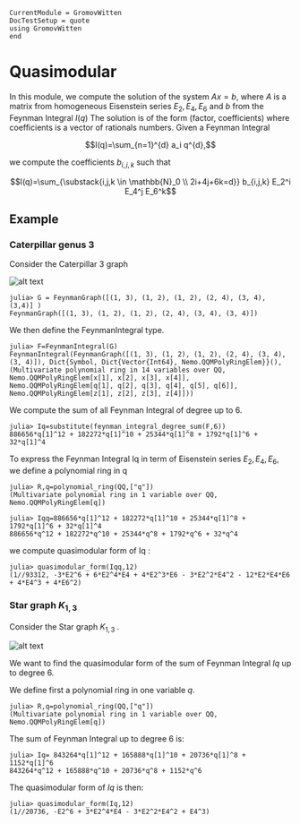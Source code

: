 ```@meta
CurrentModule = GromovWitten
DocTestSetup = quote
using GromovWitten
end
```

# Quasimodular

In this module, we compute the solution of the system $Ax=b$, where $A$ is a matrix from homogeneous Eisenstein series $E_2, E_4, E_6$ and $b$
from the Feynman Integral $I(q)$
The solution is of the form (factor, coefficients) where coefficients is a vector of rationals numbers.
Given a Feynman Integral

```math
I(q)=\sum_{n=1}^{d} a_i q^{d},
```

we compute the coefficients $b_{i,j,k}$ such that

```math
I(q)=\sum_{\substack{i,j,k \in \mathbb{N}_0 \\ 2i+4j+6k=d}} b_{i,j,k} E_2^i E_4^j E_6^k
```

## Example

### Caterpillar genus 3

Consider the Caterpillar 3 graph

![alt text](img/Cartepillar3.png)

```jldoctest quasi
julia> G = FeynmanGraph([(1, 3), (1, 2), (1, 2), (2, 4), (3, 4), (3,4)] )
FeynmanGraph([(1, 3), (1, 2), (1, 2), (2, 4), (3, 4), (3, 4)])
```

We then define the FeynmanIntegral type.

```jldoctest quasi
julia> F=FeynmanIntegral(G)
FeynmanIntegral(FeynmanGraph([(1, 3), (1, 2), (1, 2), (2, 4), (3, 4), (3, 4)]), Dict{Symbol, Dict{Vector{Int64}, Nemo.QQMPolyRingElem}}(), (Multivariate polynomial ring in 14 variables over QQ, Nemo.QQMPolyRingElem[x[1], x[2], x[3], x[4]], Nemo.QQMPolyRingElem[q[1], q[2], q[3], q[4], q[5], q[6]], Nemo.QQMPolyRingElem[z[1], z[2], z[3], z[4]]))
```

We compute the  sum of all Feynman Integral of degree up to 6.

```jldoctest quasi
julia> Iq=substitute(feynman_integral_degree_sum(F,6))
886656*q[1]^12 + 182272*q[1]^10 + 25344*q[1]^8 + 1792*q[1]^6 + 32*q[1]^4
```

To express the Feynman Integral Iq in term of Eisenstein series $E_2, E_4, E_6$, we define a polynomial ring in q

```jldoctest quasi
julia> R,q=polynomial_ring(QQ,["q"])
(Multivariate polynomial ring in 1 variable over QQ, Nemo.QQMPolyRingElem[q])
```

```jldoctest quasi
julia> Iqq=886656*q[1]^12 + 182272*q[1]^10 + 25344*q[1]^8 + 1792*q[1]^6 + 32*q[1]^4
886656*q^12 + 182272*q^10 + 25344*q^8 + 1792*q^6 + 32*q^4
```

we compute  quasimodular form of Iq :

```jldoctest quasi
julia> quasimodular_form(Iqq,12)
(1//93312, -3*E2^6 + 6*E2^4*E4 + 4*E2^3*E6 - 3*E2^2*E4^2 - 12*E2*E4*E6 + 4*E4^3 + 4*E6^2)
```

### Star graph $K_ {1,3}$

Consider the Star graph $K_ {1,3}$ .

![alt text](img/star_graph.png)

We want to find the quasimodular form of the sum of Feynman Integral  $Iq$ up to degree 6.

We define first a polynomial ring in one variable $q$.

```jldoctest form
julia> R,q=polynomial_ring(QQ,["q"])
(Multivariate polynomial ring in 1 variable over QQ, Nemo.QQMPolyRingElem[q])
```

The sum of Feynman Integral up to degree 6 is:

```jldoctest form
julia> Iq= 843264*q[1]^12 + 165888*q[1]^10 + 20736*q[1]^8 + 1152*q[1]^6 
843264*q^12 + 165888*q^10 + 20736*q^8 + 1152*q^6
```

The quasimodular form of $Iq$  is then:

```jldoctest form
julia> quasimodular_form(Iq,12)
(1//20736, -E2^6 + 3*E2^4*E4 - 3*E2^2*E4^2 + E4^3)
```
